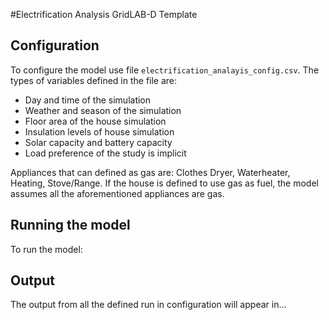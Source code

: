 #Electrification Analysis GridLAB-D Template

## Configuration 
To configure the model use file `electrification_analayis_config.csv`.
The types of variables defined in the file are: 
- Day and time of the simulation
- Weather and season of the simulation
- Floor area of the house simulation
- Insulation levels of house simulation
- Solar capacity and battery capacity
- Load preference of the study is implicit

Appliances that can defined as gas are: Clothes Dryer, Waterheater, Heating, Stove/Range. If the house is defined to use gas as fuel, the model assumes all the aforementioned appliances are gas.

## Running the model 
To run the model: 

## Output
The output from all the defined run in configuration will appear in...

